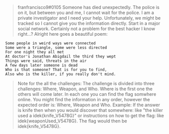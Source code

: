 > franfrancisco9#0105
> Someone has died unexpectedly. The police is on it, but between you and me, I cannot wait for the police. I am a private investigator and I need your help. Unfortunately, we might be tracked so I cannot give you the information directly. Start in a major social network. Certainly not a problem for the best hacker I know right...? Alright here goes a beautiful poem:

```
Some people in weird ways were connected
Some were a triangle, some were less directed
For one night they all met
At doctor's Jonathan Abigdail the third they wept 
Things were said, threats in the air
A few days later someone is dead
Who is that someone? That is for you to find,
Also who is the killer, if you really don't mind.
```

> Note for the all the challenges: The challenge is divided into three challenges: Where, Weapon, and Who. Where is the first one the others will come later. In each one you can find the flag somwhere online. You might find the information in any order, however the expected order is: Where, Weapon and Who. Example: If the answer is knife then when you would discover that somewhere: like "the killer used a idek{knife_V5478G}" or instructions on how to get the flag: like idek{weaponUsed_V5478G}. The flag would then be idek{knife_V5478G}.